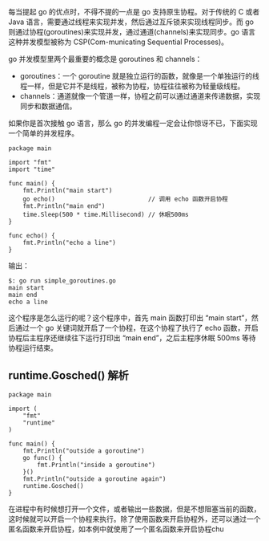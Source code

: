 每当提起 go 的优点时，不得不提的一点是 go 支持原生协程。对于传统的 C 或者 Java 语言，需要通过线程来实现并发，然后通过互斥锁来实现线程同步。而 go 则通过协程(goroutines)来实现并发，通过通道(channels)来实现同步。go 语言这种并发模型被称为 CSP(Com-municating Sequential Processes)。

go 并发模型里两个最重要的概念是 goroutines 和 channels：
- goroutines：一个 goroutine 就是独立运行的函数，就像是一个单独运行的线程一样，但是它并不是线程，被称为协程，协程往往被称为轻量级线程。
- channels：通道就像一个管道一样，协程之前可以通过通道来传递数据，实现同步和数据通信。

如果你是首次接触 go 语言，那么 go 的并发编程一定会让你惊讶不已，下面实现一个简单的并发程序。

```
package main

import "fmt"
import "time"

func main() {
	fmt.Println("main start")
	go echo()                          // 调用 echo 函数开启协程
	fmt.Println("main end")
	time.Sleep(500 * time.Millisecond) // 休眠500ms
}

func echo() {
	fmt.Println("echo a line")
}
```

输出：
```
$: go run simple_goroutines.go 
main start
main end
echo a line
```

这个程序是怎么运行的呢？这个程序中，首先 main 函数打印出 “main start”，然后通过一个 go 关键词就开启了一个协程，在这个协程了执行了 echo 函数，开启协程后主程序还继续往下运行打印出 “main end”，之后主程序休眠 500ms 等待协程运行结束。

## runtime.Gosched() 解析

```
package main

import (
	"fmt"
	"runtime"
)

func main() {
	fmt.Println("outside a goroutine")
	go func() {
		fmt.Println("inside a goroutine")
	}()
	fmt.Println("outside a goroutine again")
	runtime.Gosched()
}
```

在进程中有时候想打开一个文件，或者输出一些数据，但是不想阻塞当前的函数，这时候就可以开启一个协程来执行。除了使用函数来开启协程外，还可以通过一个匿名函数来开启协程，如本例中就使用了一个匿名函数来开启协程chu